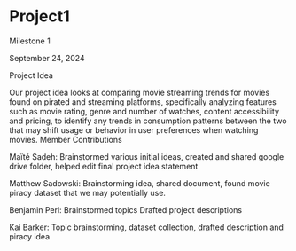 # Project1

Milestone 1

September 24, 2024

Project Idea

Our project idea looks at comparing movie streaming trends for movies found on pirated and streaming platforms, specifically analyzing features such as movie rating, genre and number of watches, content accessibility and pricing, to identify any trends in consumption patterns between the two that may shift usage or behavior in user preferences when watching movies.
Member Contributions

Maïté Sadeh:
Brainstormed various initial ideas, created and shared google drive folder, helped edit final project idea statement

Matthew Sadowski:
Brainstorming idea, shared document, found movie piracy dataset that we may potentially use.

Benjamin Perl:
Brainstormed topics
Drafted project descriptions

Kai Barker:
Topic brainstorming, dataset collection, drafted description and piracy idea



